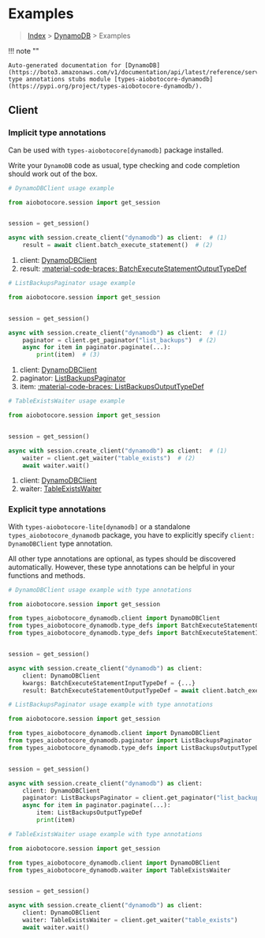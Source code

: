 # Examples

> [Index](../README.md) > [DynamoDB](./README.md) > Examples

!!! note ""

    Auto-generated documentation for [DynamoDB](https://boto3.amazonaws.com/v1/documentation/api/latest/reference/services/dynamodb.html#dynamodb)
    type annotations stubs module [types-aiobotocore-dynamodb](https://pypi.org/project/types-aiobotocore-dynamodb/).

## Client

### Implicit type annotations

Can be used with `types-aiobotocore[dynamodb]` package installed.

Write your `DynamoDB` code as usual,
type checking and code completion should work out of the box.



```python
# DynamoDBClient usage example

from aiobotocore.session import get_session


session = get_session()

async with session.create_client("dynamodb") as client:  # (1)
    result = await client.batch_execute_statement()  # (2)
```

1. client: [DynamoDBClient](./client.md)
2. result: [:material-code-braces: BatchExecuteStatementOutputTypeDef](./type_defs.md#batchexecutestatementoutputtypedef) 



```python
# ListBackupsPaginator usage example

from aiobotocore.session import get_session


session = get_session()

async with session.create_client("dynamodb") as client:  # (1)
    paginator = client.get_paginator("list_backups")  # (2)
    async for item in paginator.paginate(...):
        print(item)  # (3)
```

1. client: [DynamoDBClient](./client.md)
2. paginator: [ListBackupsPaginator](./paginators.md#listbackupspaginator)
3. item: [:material-code-braces: ListBackupsOutputTypeDef](./type_defs.md#listbackupsoutputtypedef) 



```python
# TableExistsWaiter usage example

from aiobotocore.session import get_session


session = get_session()

async with session.create_client("dynamodb") as client:  # (1)
    waiter = client.get_waiter("table_exists")  # (2)
    await waiter.wait()
```

1. client: [DynamoDBClient](./client.md)
2. waiter: [TableExistsWaiter](./waiters.md#tableexistswaiter)


### Explicit type annotations

With `types-aiobotocore-lite[dynamodb]`
or a standalone `types_aiobotocore_dynamodb` package, you have to explicitly specify
`client: DynamoDBClient` type annotation.

All other type annotations are optional, as types should be discovered automatically.
However, these type annotations can be helpful in your functions and methods.


```python
# DynamoDBClient usage example with type annotations

from aiobotocore.session import get_session

from types_aiobotocore_dynamodb.client import DynamoDBClient
from types_aiobotocore_dynamodb.type_defs import BatchExecuteStatementOutputTypeDef
from types_aiobotocore_dynamodb.type_defs import BatchExecuteStatementInputTypeDef


session = get_session()

async with session.create_client("dynamodb") as client:
    client: DynamoDBClient
    kwargs: BatchExecuteStatementInputTypeDef = {...}
    result: BatchExecuteStatementOutputTypeDef = await client.batch_execute_statement(**kwargs)
```



```python
# ListBackupsPaginator usage example with type annotations

from aiobotocore.session import get_session

from types_aiobotocore_dynamodb.client import DynamoDBClient
from types_aiobotocore_dynamodb.paginator import ListBackupsPaginator
from types_aiobotocore_dynamodb.type_defs import ListBackupsOutputTypeDef


session = get_session()

async with session.create_client("dynamodb") as client:
    client: DynamoDBClient
    paginator: ListBackupsPaginator = client.get_paginator("list_backups")
    async for item in paginator.paginate(...):
        item: ListBackupsOutputTypeDef
        print(item)
```



```python
# TableExistsWaiter usage example with type annotations

from aiobotocore.session import get_session

from types_aiobotocore_dynamodb.client import DynamoDBClient
from types_aiobotocore_dynamodb.waiter import TableExistsWaiter


session = get_session()

async with session.create_client("dynamodb") as client:
    client: DynamoDBClient
    waiter: TableExistsWaiter = client.get_waiter("table_exists")
    await waiter.wait()
```
